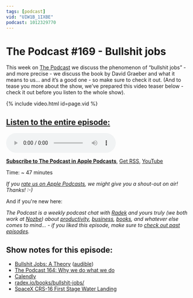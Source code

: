 ```yaml
---
tags: [podcast]
vid: "UIW1B_1IXBE"
podcast: 1012329770
---
```


# The Podcast #169 - Bullshit jobs

This week on [The Podcast][p] we discuss the phenomenon of “bullshit jobs” - and more precise - we discuss the book by David Graeber and what it means to us... and it’s a good one - so make sure to check it out. (And to tease you more about the show, we’ve prepared this video teaser below - check it out before you listen to the whole show).

{% include video.html id=page.vid %}

<!--More-->

## [Listen to the entire episode:][e]

<audio controls>
<source src="https://files.nozbe.com/podcast/169.mp3" type="audio/mpeg">
</audio>

**[Subscribe to The Podcast in Apple Podcasts][i]**, [Get RSS][rss], [YouTube][y]

Time: ~ 47 minutes

*If you [rate us on Apple Podcasts][i], we might give you a shout-out on air! Thanks! :-)*

And if you're new here:

*The Podcast is a weekly podcast chat with [Radek][r] and yours truly (we both work at [Nozbe][n]) about [productivity](/productivity), [business](/business), [books](/books), and whatever else comes to mind… - if you liked this episode, make sure to [check out past episodes](/podcast).*

## Show notes for this episode:

  * [Bullshit Jobs: A Theory](https://www.amazon.com/Bullshit-Jobs-Theory-David-Graeber/dp/150114331X/) ([audible](https://www.audible.com/pd/Bullshit-Jobs-Audiobook/B079YY41HL))
  * [The Podcast 164: Why we do what we do](https://thepodcast.fm/episodes/164)
  * [Calendly](https://calendly.com/)
  * [radex.io/books/bullshit-jobs/](http://radex.io/books/bullshit-jobs/)
  * [SpaceX CRS-16 First Stage Water Landing](https://www.youtube.com/watch?v=5p1SDaXRaWY)

[y]: https://michael.gratis/thepodcastyt
[rss]: http://thepodcast.fm/episodes?format=RSS
[e]: http://thepodcast.fm/episodes/169

[p]: https://michael.gratis/thepodcastfm
[n]: https://michael.gratis/nozbe
[r]: https://michael.gratis/radex
[i]: https://michael.gratis/thepodcast
[o]: https://michael.gratis/ipadonly

